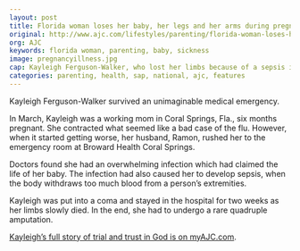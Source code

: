 ```yaml
---
layout: post
title: Florida woman loses her baby, her legs and her arms during pregnancy
original: http://www.ajc.com/lifestyles/parenting/florida-woman-loses-her-baby-her-legs-and-her-arms-during-pregnancy/BKCfJgmFZfyY00iWcSq4DK/
org: AJC
keywords: florida woman, parenting, baby, sickness
image: pregnancyillness.jpg
cap: Kayleigh Ferguson-Walker, who lost her limbs because of a sepsis infection, is pushed in her wheelchair by her daughter Aaliyah and husband Ramon on Saturday, Sept. 2, 2017, after a welcome back ceremony for her at the Praise Tabernacle International in Plantation, Fla. (Joe Cavaretta/Sun Sentinel/TNS)
categories: parenting, health, sap, national, ajc, features
---
```


Kayleigh Ferguson-Walker survived an unimaginable medical emergency. 

<!--break-->

In March, Kayleigh was a working mom in Coral Springs, Fla., six months pregnant. She contracted what seemed like a bad case of the flu. However, when it started getting worse, her husband, Ramon, rushed her to the emergency room at Broward Health Coral Springs. 

Doctors found she had an overwhelming infection which had claimed the life of her baby. The infection had also caused her to develop sepsis, when the body withdraws too much blood from a person’s extremities. 

Kayleigh was put into a coma and stayed in the hospital for two weeks as her limbs slowly died. In the end, she had to undergo a rare quadruple amputation.

[Kayleigh’s full story of trial and trust in God is on myAJC.com](http://www.myajc.com/lifestyles/parenting/have-fear-woman-loses-her-baby-her-arms-and-legs-during-pregnancy/d0Udtv0yzmedNIDBqBb7eJ/).